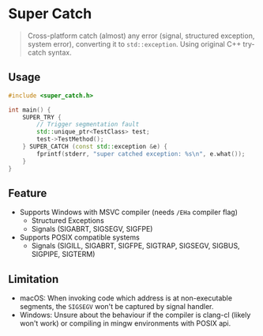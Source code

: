 # Super Catch

> Cross-platform catch (almost) any error (signal, structured exception, system error), converting it to `std::exception`. Using original C++ try-catch syntax.

## Usage

```c++
#include <super_catch.h>

int main() {
    SUPER_TRY {
        // Trigger segmentation fault
        std::unique_ptr<TestClass> test;
        test->TestMethod();
    } SUPER_CATCH (const std::exception &e) {
        fprintf(stderr, "super catched exception: %s\n", e.what());
    }
}
```

## Feature

- Supports Windows with MSVC compiler (needs `/EHa` compiler flag)
  - Structured Exceptions
  - Signals (SIGABRT, SIGSEGV, SIGFPE)
- Supports POSIX compatible systems
  - Signals (SIGILL, SIGABRT, SIGFPE, SIGTRAP, SIGSEGV, SIGBUS, SIGPIPE, SIGTERM)

## Limitation

- macOS: When invoking code which address is at non-executable segments, the `SIGSEGV` won't be captured by signal handler.
- Windows: Unsure about the behaviour if the compiler is clang-cl (likely won't work) or compiling in mingw environments with POSIX api.
